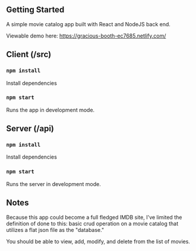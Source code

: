 ## Getting Started

A simple movie catalog app built with React and NodeJS back end.

Viewable demo here: https://gracious-booth-ec7685.netlify.com/

## Client (/src)

### `npm install` 

Install dependencies <br />

### `npm start`

Runs the app in development mode.<br>

## Server (/api)

### `npm install` 

Install dependencies <br />

### `npm start`

Runs the server in development mode.<br>

## Notes

Because this app could become a full fledged IMDB site, I've limited the definition of done to this: basic crud operation on a movie catalog that utilizes a flat json file as the "database." 

You should be able to view, add, modify, and delete from the list of movies.